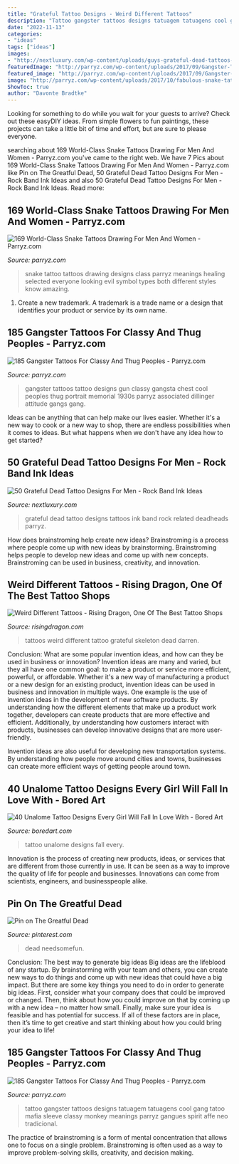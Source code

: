 ```yaml
---
title: "Grateful Tattoo Designs - Weird Different Tattoos"
description: "Tattoo gangster tattoos designs tatuagem tatuagens cool gang tatoo mafia sleeve classy monkey meanings parryz gangues spirit affe neo tradicional"
date: "2022-11-13"
categories:
- "ideas"
tags: ["ideas"]
images:
- "http://nextluxury.com/wp-content/uploads/guys-grateful-dead-tattoos-on-outer-arm.jpg"
featuredImage: "http://parryz.com/wp-content/uploads/2017/09/Gangster-Tattoo-105.jpg"
featured_image: "http://parryz.com/wp-content/uploads/2017/09/Gangster-Tattoo-105.jpg"
image: "http://parryz.com/wp-content/uploads/2017/10/fabulous-snake-tattoo.jpg"
ShowToc: true
author: "Davonte Bradtke"
---
```



Looking for something to do while you wait for your guests to arrive? Check out these easyDIY ideas. From simple flowers to fun paintings, these projects can take a little bit of time and effort, but are sure to please everyone.

	

		
searching about 169 World-Class Snake Tattoos Drawing For Men And Women - Parryz.com you've came to the right web. We have 7 Pics about 169 World-Class Snake Tattoos Drawing For Men And Women - Parryz.com like Pin on The Greatful Dead, 50 Grateful Dead Tattoo Designs For Men - Rock Band Ink Ideas and also 50 Grateful Dead Tattoo Designs For Men - Rock Band Ink Ideas. Read more:
		
    
## 169 World-Class Snake Tattoos Drawing For Men And Women - Parryz.com

<img loading=lazy src="http://parryz.com/wp-content/uploads/2017/10/fabulous-snake-tattoo.jpg" onerror="this.onerror=null;this.src='https://tse1.mm.bing.net/th?id=OIP.-9g2D5WDwwhSbOCssiN3AQHaHa&amp;pid=15.1';" alt="169 World-Class Snake Tattoos Drawing For Men And Women - Parryz.com">

_Source: parryz.com_

>snake tattoo tattoos drawing designs class parryz meanings healing selected everyone looking evil symbol types both different styles know amazing. 

	

1. Create a new trademark. A trademark is a trade name or a design that identifies your product or service by its own name.

    
## 185 Gangster Tattoos For Classy And Thug Peoples - Parryz.com

<img loading=lazy src="http://parryz.com/wp-content/uploads/2017/09/Gangster-Tattoo-47.jpg" onerror="this.onerror=null;this.src='https://tse3.mm.bing.net/th?id=OIP.rgUT0Ddet2KS0JHtlvGw5gHaHa&amp;pid=15.1';" alt="185 Gangster Tattoos For Classy And Thug Peoples - Parryz.com">

_Source: parryz.com_

>gangster tattoos tattoo designs gun classy gangsta chest cool peoples thug portrait memorial 1930s parryz associated dillinger attitude gangs gang. 

	

Ideas can be anything that can help make our lives easier. Whether it's a new way to cook or a new way to shop, there are endless possibilities when it comes to ideas. But what happens when we don't have any idea how to get started? 

    
## 50 Grateful Dead Tattoo Designs For Men - Rock Band Ink Ideas

<img loading=lazy src="http://nextluxury.com/wp-content/uploads/guys-grateful-dead-tattoos-on-outer-arm.jpg" onerror="this.onerror=null;this.src='https://tse4.mm.bing.net/th?id=OIP.5JK_rN_9vDe-kfA3Iwc15wHaHa&amp;pid=15.1';" alt="50 Grateful Dead Tattoo Designs For Men - Rock Band Ink Ideas">

_Source: nextluxury.com_

>grateful dead tattoo designs tattoos ink band rock related deadheads parryz. 

	

How does brainstroming help create new ideas?
Brainstroming is a process where people come up with new ideas by brainstorming. Brainstroming helps people to develop new ideas and come up with new concepts. Brainstroming can be used in business, creativity, and innovation.

    
## Weird Different Tattoos - Rising Dragon, One Of The Best Tattoo Shops

<img loading=lazy src="https://www.risingdragon.com/wp-content/uploads/2018/02/Grateful_Dead_Roses_Skeleton_Tattoo.jpg" onerror="this.onerror=null;this.src='https://tse4.mm.bing.net/th?id=OIP.N369xncsC_WIvWFUBX4LEgHaJ4&amp;pid=15.1';" alt="Weird Different Tattoos - Rising Dragon, One Of The Best Tattoo Shops">

_Source: risingdragon.com_

>tattoos weird different tattoo grateful skeleton dead darren. 

	

Conclusion: What are some popular invention ideas, and how can they be used in business or innovation?
Invention ideas are many and varied, but they all have one common goal: to make a product or service more efficient, powerful, or affordable. Whether it's a new way of manufacturing a product or a new design for an existing product, invention ideas can be used in business and innovation in multiple ways.
One example is the use of invention ideas in the development of new software products. By understanding how the different elements that make up a product work together, developers can create products that are more effective and efficient. Additionally, by understanding how customers interact with products, businesses can develop innovative designs that are more user-friendly.

Invention ideas are also useful for developing new transportation systems. By understanding how people move around cities and towns, businesses can create more efficient ways of getting people around town.

    
## 40 Unalome Tattoo Designs Every Girl Will Fall In Love With - Bored Art

<img loading=lazy src="https://www.boredart.com/wp-content/uploads/2016/06/Unalome-Tattoo-Designs-Every-Girl-Will-Fall-in-Love-With-7.jpg" onerror="this.onerror=null;this.src='https://tse4.mm.bing.net/th?id=OIP.f9im2bCylF91BDG09lXnngHaJ_&amp;pid=15.1';" alt="40 Unalome Tattoo Designs Every Girl Will Fall In Love With - Bored Art">

_Source: boredart.com_

>tattoo unalome designs fall every. 

	

Innovation is the process of creating new products, ideas, or services that are different from those currently in use. It can be seen as a way to improve the quality of life for people and businesses. Innovations can come from scientists, engineers, and businesspeople alike.

    
## Pin On The Greatful Dead

<img loading=lazy src="https://i.pinimg.com/736x/6e/e8/b8/6ee8b8fd2ebf6d28eb6fc3985ed95298--dead.jpg" onerror="this.onerror=null;this.src='https://tse2.mm.bing.net/th?id=OIP.UxDp4_8r_9rL0NCwSBRUWwHaKt&amp;pid=15.1';" alt="Pin on The Greatful Dead">

_Source: pinterest.com_

>dead needsomefun. 

	

Conclusion: The best way to generate big ideas
Big ideas are the lifeblood of any startup. By brainstorming with your team and others, you can create new ways to do things and come up with new ideas that could have a big impact. But there are some key things you need to do in order to generate big ideas. First, consider what your company does that could be improved or changed. Then, think about how you could improve on that by coming up with a new idea – no matter how small. Finally, make sure your idea is feasible and has potential for success. If all of these factors are in place, then it’s time to get creative and start thinking about how you could bring your idea to life!

    
## 185 Gangster Tattoos For Classy And Thug Peoples - Parryz.com

<img loading=lazy src="http://parryz.com/wp-content/uploads/2017/09/Gangster-Tattoo-105.jpg" onerror="this.onerror=null;this.src='https://tse3.mm.bing.net/th?id=OIP.OeAfOmLJqNDCUxhDtTNH-gHaHa&amp;pid=15.1';" alt="185 Gangster Tattoos For Classy And Thug Peoples - Parryz.com">

_Source: parryz.com_

>tattoo gangster tattoos designs tatuagem tatuagens cool gang tatoo mafia sleeve classy monkey meanings parryz gangues spirit affe neo tradicional. 

	

The practice of brainstroming is a form of mental concentration that allows one to focus on a single problem. Brainstroming is often used as a way to improve problem-solving skills, creativity, and decision making.

